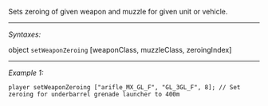 Sets zeroing of given weapon and muzzle for given unit or vehicle.


---
*Syntaxes:*

object `setWeaponZeroing` [weaponClass, muzzleClass, zeroingIndex]

---
*Example 1:*

```sqf
player setWeaponZeroing ["arifle_MX_GL_F", "GL_3GL_F", 8]; // Set zeroing for underbarrel grenade launcher to 400m
```